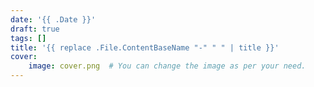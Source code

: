 ```yaml
---
date: '{{ .Date }}'
draft: true
tags: []
title: '{{ replace .File.ContentBaseName "-" " " | title }}'
cover:
    image: cover.png  # You can change the image as per your need.
---
```

